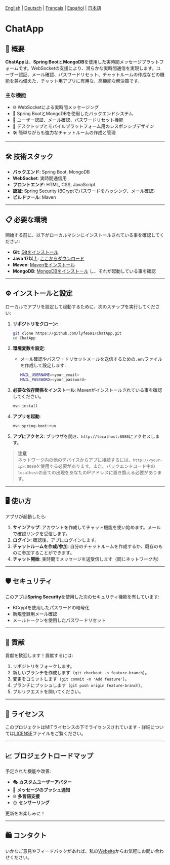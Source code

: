 [English](README.md) | [Deutsch](README.de.md) | [Français](README.fr.md) | [Español](README.es.md) | [日本語](README.ja.md)

# ChatApp

## 🚀 概要

**ChatApp**は、**Spring Boot**と**MongoDB**を使用した実時間メッセージプラットフォームです。WebSocketの支援により、滑らかな実時間通信を実現します。ユーザー認証、メール確認、パスワードリセット、チャットルームの作成などの機能を兼ね備えた、チャット用アプリに有用な、高機能な解決策です。

### 主な機能
- 🌐 WebSocketによる実時間メッセージング
- 🿴 Spring BootとMongoDBを使用したバックエンドシステム
- 🔑 ユーザー認証、メール確認、パスワードリセット機能
- 📱 デスクトップとモバイルプラットフォーム用のレスポンシブデザイン
- 🛠️ 簡単ながらも強力なチャットルームの作成と管理

---

## 🛠️ 技術スタック

- **バックエンド**: Spring Boot, MongoDB
- **WebSocket**: 実時間通信用
- **フロントエンド**: HTML, CSS, JavaScript
- **認証**: Spring Security (BCryptでパスワードをハッシング、メール確認)
- **ビルドツール**: Maven

---

## 📋 必要な環境

開始する前に、以下がローカルマシンにインストールされている事を確認してください:

- **Git**: [Gitをインストール](https://git-scm.com/downloads)
- **Java 17以上**: [ここからダウンロード](https://www.oracle.com/java/technologies/downloads/)
- **Maven**: [Mavenをインストール](https://maven.apache.org/install.html)
- **MongoDB**: [MongoDBをインストール](https://www.mongodb.com/try/download/community) し、それが起動している事を確認

---

## ⚙️ インストールと設定

ローカルでアプリを設定して起動するために、次のステップを実行してください:

1. **リポジトリをクローン**:
    ```bash
    git clone https://github.com/lyfe691/ChatApp.git
    cd ChatApp
    ```

2. **環境変数を設定**:
    - メール確認やパスワードリセットメールを送信するための`.env`ファイルを作成して設定します:
      ```bash
      MAIL_USERNAME=<your_email>
      MAIL_PASSWORD=<your_password>
      ```

3. **必要な依存関係をインストール**:
    Mavenがインストールされている事を確認してください。
    ```bash
    mvn install
    ```

4. **アプリを起動**:
    ```bash
    mvn spring-boot:run
    ```

5. **アプにアクセス**:
    ブラウザを開き、`http://localhost:8080`にアクセスします。

> **注意**  
> ネットワーク内の他のデバイスからアプに接続するには、`http://<your-ip>:8080`を使用する必要があります。また、バックエンドコード中の`localhost`の全ての出現をあなたのIPアドレスに置き換える必要があります。

---

## 🖥️ 使い方

アプリが起動したら:

1. **サインアップ**: アカウントを作成してチャット機能を使い始めます。メールで確認リンクを受信します。
2. **ログイン**: 確認後、アプにログインします。
3. **チャットルームを作成/参加**: 自分のチャットルームを作成するか、既存のものに参加することができます。
4. **チャット開始**: 実時間でメッセージを送受信します（同じネットワーク内）

---

## 🛡️ セキュリティ

このアプは**Spring Security**を使用した次のセキュリティ機能を有しています:
- BCryptを使用したパスワードの暗号化
- 新規登録用メール確認
- メールトークンを使用したパスワードリセット

---

## 🤝 貢献

貢献を歓迎します！貢献するには:

1. リポジトリをフォークします。
2. 新しいブランチを作成します（`git checkout -b feature-branch`）。
3. 変更をコミットします（`git commit -m 'Add feature'`）。
4. ブランチにプッシュします（`git push origin feature-branch`）。
5. プルリクエストを開いてください。

---

## 📜 ライセンス

このプロジェクトはMITライセンスの下でライセンスされています - 詳細については[LICENSE](LICENSE)ファイルをご覧ください。

---
## 📈 プロジェクトロードマップ

予定された機能や改善:
- 🎭 **カスタムユーザーアバター**
- 📢 **メッセージのプッシュ通知**
- 🌐 **多言語支援**
- 🌞 **センサーリング**

更新をお楽しみに！

---

## 🛍️ コンタクト

いかなご意見やフィードバックがあれば、私の[Website](https://yanissebastianzuercher.ch/#contact)からお気軽にお問い合わせください。